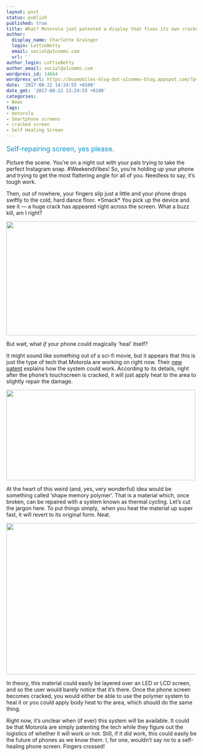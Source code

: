 ```yaml
---
layout: post
status: publish
published: true
title: What? Motorola just patented a display that fixes its own cracked screen
author:
  display_name: Charlotte Grainger
  login: LottieBetty
  email: social@a1comms.com
  url: ''
author_login: LottieBetty
author_email: social@a1comms.com
wordpress_id: 14664
wordpress_url: https://buymobiles-blog-dot-a1comms-blog.appspot.com/?p=14664
date: '2017-08-22 14:24:55 +0100'
date_gmt: '2017-08-22 13:24:55 +0100'
categories:
- News
tags:
- motorola
- Smartphone screens
- cracked screen
- Self Healing Screen
---
```

<p><span class="postStandFirst" style="color: #0896d5; line-height: 26px; font-size: 18px;">Self-repairing screen, yes please.</span></p>
<p><span style="font-weight: 400;">Picture the scene. You&rsquo;re on a night out with your pals trying to take the perfect Instagram snap. #WeekendVibes! So, you&rsquo;re holding up your phone and trying to get the most flattering angle for all of you. Needless to say, it&rsquo;s tough work. </span></p>
<p><span style="font-weight: 400;">Then, out of nowhere, your fingers slip just a little and your phone drops swiftly to the cold, hard dance floor. *Smack* You pick up the device and see it &mdash; a huge crack has appeared right across the screen. What a buzz kill, am I right?</span></p>
<p><img class="aligncenter wp-image-14666 size-full" src="https://lh3.googleusercontent.com/vIM9lUv0VuKRWQW56AQ37IF6YIMYqNNAqMG_jqM8MwQeKdiOotVF_qdGgQv9pyjty-r96SmXDUcyfmClHziCfXV-=s0" alt="" width="600" height="301" /></p>
<p><span style="font-weight: 400;">But wait, what</span><i><span style="font-weight: 400;"> if </span></i><span style="font-weight: 400;">your phone could magically &lsquo;heal&rsquo; itself?</span></p>
<p><span style="font-weight: 400;">It might sound like something out of a sci-fi movie, but it appears that this is just the type of tech that Motorola are working on right now. Their </span><a href="http://pdfaiw.uspto.gov/.aiw?docid=20170228094&amp;SectionNum=1&amp;IDKey=40B199A622C8&amp;HomeUrl=http://appft.uspto.gov/netacgi/nph-Parser?Sect1=PTO2%2526Sect2=HITOFF%2526p=1%2526u=%25252Fnetahtml%25252FPTO%25252Fsearch-bool.html%2526r=2%2526f=G%2526l=50%2526co1=AND%2526d=PG01%2526s1=motorola%2526s2=thermal%2526OS=motorola%252BAND%252Bthermal%2526RS=motorola%252BAND%252Bthermal"><span style="font-weight: 400;">new patent</span></a><span style="font-weight: 400;"> explains how the system could work. According to its details, right after the phone&rsquo;s touchscreen is cracked, it will just apply heat to the area to slightly repair the damage.</span></p>
<p><img class="aligncenter wp-image-14677 size-full" src="https://lh3.googleusercontent.com/JHb0D1jVkGc_GQRnrOw7J8cIr8ERv60-P1y2ZG7ljzt3pOblbjwsFhjZ8CwPyew-g0WWA41vn3ipAgSNJa1U4Isf=s0" alt="" width="500" height="239" /></p>
<p><span style="font-weight: 400;">At the heart of this weird (and, yes, very wonderful) idea would be something called &lsquo;shape memory polymer&rsquo;. That is a material which, once broken, can be repaired with a system known as thermal cycling. Let&rsquo;s cut the jargon here. To put things simply, &nbsp;when you heat the material up super fast, it will revert to its original form. Neat.</span></p>
<p><img class="aligncenter wp-image-14668 size-full" src="https://lh3.googleusercontent.com/XuoApt3avECtPgwKrj89pFea7YsrY5Jqq1xr4rgRBFuPFwWfZL-dseKaq9_0i_6nOoOuJ2yeW4SMM-Jrmv_50NIq=s0" alt="" width="600" height="400" /></p>
<p><span style="font-weight: 400;">In theory, this material could easily be layered over an LED or LCD screen, and so the user would barely notice that it&rsquo;s there. Once the phone screen becomes cracked, you would either be able to use the polymer system to heal it or you could apply body heat to the area, which should do the same thing. </span></p>
<p><span style="font-weight: 400;">Right now, it&rsquo;s unclear when (if ever) this system will be available. It could be that Motorola are simply patenting the tech while they figure out the logistics of whether it will work or not. Still, if it </span><i><span style="font-weight: 400;">did </span></i><span style="font-weight: 400;">work, this could easily be the future of phones as we know them. I, for one, wouldn&rsquo;t say no to a self-healing phone screen. Fingers crossed!</span></p>
